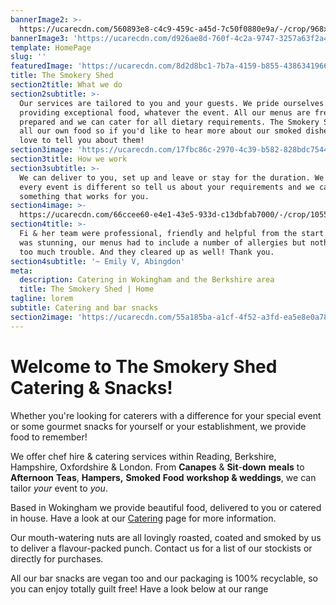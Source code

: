 ```yaml
---
bannerImage2: >-
  https://ucarecdn.com/560893e8-c4c9-459c-a45d-7c50f0880e9a/-/crop/968x511/0,95/-/preview/
bannerImage3: 'https://ucarecdn.com/d926ae8d-760f-4c2a-9747-3257a63f2a4b/'
template: HomePage
slug: ''
featuredImage: 'https://ucarecdn.com/8d2d8bc1-7b7a-4159-b855-4386341966ea/'
title: The Smokery Shed
section2title: What we do
section2subtitle: >-
  Our services are tailored to you and your guests. We pride ourselves on
  providing exceptional food, whatever the event. All our menus are freshly
  prepared and we can cater for all dietary requirements. The Smokery Shed smoke
  all our own food so if you'd like to hear more about our smoked dishes, we'd
  love to tell you about them!
section3image: 'https://ucarecdn.com/17fbc86c-2970-4c39-b582-828bdc754414/'
section3title: How we work
section3subtitle: >-
  We can deliver to you, set up and leave or stay for the duration. We know that
  every event is different so tell us about your requirements and we can create
  something that works for you.
section4image: >-
  https://ucarecdn.com/66ccee60-e4e1-43e5-933d-c13dbfab7000/-/crop/1055x288/0,125/-/preview/-/grayscale/
section4title: >-
  Fi & her team were professional, friendly and helpful from the start. The food
  was stunning, our menus had to include a number of allergies but nothing was
  too much trouble. And they cleared up as well! Thank you.
section4subtitle: '~ Emily V, Abingdon'
meta:
  description: Catering in Wokingham and the Berkshire area
  title: The Smokery Shed | Home
tagline: lorem
subtitle: Catering and bar snacks
section2image: 'https://ucarecdn.com/55a185ba-a1cf-4f52-a3fd-ea5e8e0a789d/'
---
```

# Welcome to The Smokery Shed Catering & Snacks!



Whether you're looking for caterers with a difference for your special event or some gourmet snacks for yourself or your establishment, we provide food to remember!



We offer chef hire & catering services within Reading, Berkshire, Hampshire, Oxfordshire & London. From **Canapes** & **Sit**-**down** **meals** to **Afternoon** **Teas**, **Hampers,** **Smoked** **Food** **workshop & [](http://thesmokeryshed.co.uk/weddings/4594714113)weddings**, we can tailor *your* event to *you*.



Based in Wokingham we provide beautiful food, delivered to you or catered in house. Have a look at our [Catering](http://thesmokeryshed.co.uk/catering/4594354717) page for more information.



Our mouth-watering nuts are all lovingly roasted, coated and smoked by us to deliver a flavour-packed punch. Contact us for a list of our stockists or directly for purchases.



All our bar snacks are vegan too and our packaging is 100% recyclable, so you can enjoy totally guilt free! Have a look below at our range